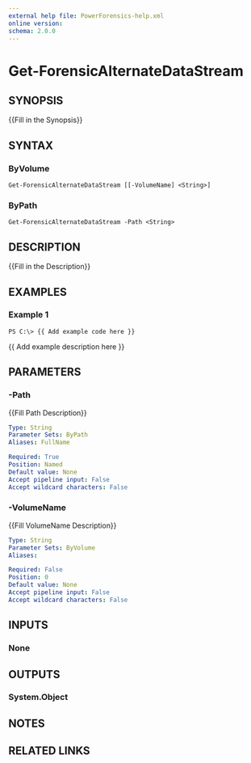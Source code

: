 ```yaml
---
external help file: PowerForensics-help.xml
online version: 
schema: 2.0.0
---
```


# Get-ForensicAlternateDataStream

## SYNOPSIS
{{Fill in the Synopsis}}

## SYNTAX

### ByVolume
```
Get-ForensicAlternateDataStream [[-VolumeName] <String>]
```

### ByPath
```
Get-ForensicAlternateDataStream -Path <String>
```

## DESCRIPTION
{{Fill in the Description}}

## EXAMPLES

### Example 1
```
PS C:\> {{ Add example code here }}
```

{{ Add example description here }}

## PARAMETERS

### -Path
{{Fill Path Description}}

```yaml
Type: String
Parameter Sets: ByPath
Aliases: FullName

Required: True
Position: Named
Default value: None
Accept pipeline input: False
Accept wildcard characters: False
```

### -VolumeName
{{Fill VolumeName Description}}

```yaml
Type: String
Parameter Sets: ByVolume
Aliases: 

Required: False
Position: 0
Default value: None
Accept pipeline input: False
Accept wildcard characters: False
```

## INPUTS

### None


## OUTPUTS

### System.Object

## NOTES

## RELATED LINKS

